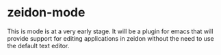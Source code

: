 zeidon-mode
===========

This is mode is at a very early stage. It will be a plugin for emacs that will provide support for editing applications
in zeidon without the need to use the default text editor. 


